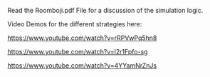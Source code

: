Read the Roomboji.pdf File for a discussion of the simulation logic.


Video Demos for the different strategies here:

https://www.youtube.com/watch?v=rRPVwPq5hn8

https://www.youtube.com/watch?v=l2r1Fpfo-sg

https://www.youtube.com/watch?v=4YYamNrZnJs
